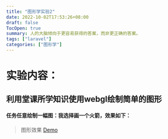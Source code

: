 ```yaml
---
title: "图形学实验2"
date: 2022-10-02T17:53:26+08:00
draft: false
TocOpen: true
summary: 人的大脑倾向于更容易获得的答案，而非更正确的答案。
tags: ["laravel"]
categories: ["图形学"]
---
```


# 实验内容：
## 利用堂课所学知识使用webgl绘制简单的图形

#### 任务任意绘制一幅图：我选择画一个火箭，效果如下：
> 图形效果 [Demo](https://rtnh210523.github.io/rtnh210523/triangle/demos/chap2-demo-1.html)